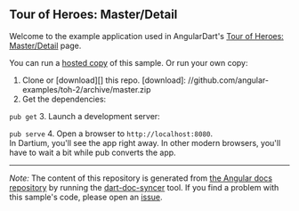 

## Tour of Heroes: Master/Detail

Welcome to the example application used in AngularDart's
[Tour of Heroes: Master/Detail](https://webdev.dartlang.org/angular/tutorial/toh-pt2.html) page.

You can run a [hosted copy](http://angular-examples.github.io/toh-2) of this sample. Or run your own copy:

1. Clone or [download][] this repo.
   [download]: //github.com/angular-examples/toh-2/archive/master.zip
2. Get the dependencies:

  `pub get`
3. Launch a development server:

  `pub serve`
4. Open a browser to `http://localhost:8080`.<br/>
  In Dartium, you'll see the app right away. In other modern browsers,
  you'll have to wait a bit while pub converts the app.



-------------------------------------------------------

*Note:* The content of this repository is generated from
[the Angular docs repository](//github.com/dart-lang/site-webdev/tree/master/public/docs/_examples/toh-2/dart) by running the
[dart-doc-syncer](//github.com/angular/dart-doc-syncer) tool.
If you find a problem with this sample's code, please open an
[issue](//github.com/dart-lang/site-webdev/issues/new?labels=example&title=%5BAngular%5D%5Bexample%5D%20tutorial/toh-2%3A%20).
